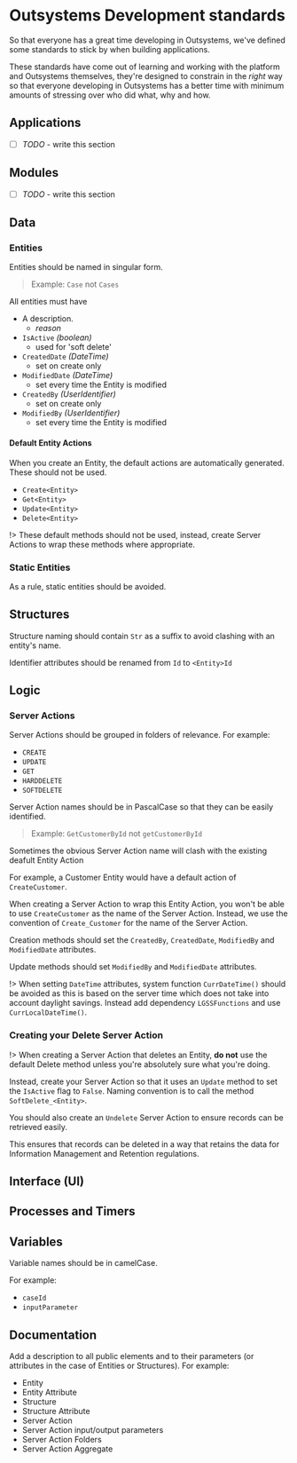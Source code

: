# Outsystems Development standards
So that everyone has a great time developing in Outsystems, we've defined some standards to stick by when building applications.

These standards have come out of learning and working with the platform and Outsystems themselves, they're designed to constrain in the _right_ way so that everyone developing in Outsystems has a better time with minimum amounts of stressing over who did what, why and how.

## Applications
* [ ] _TODO_ - write this section

## Modules
* [ ] _TODO_ - write this section

## Data

### Entities
Entities should be named in singular form.

> Example: `Case` not `Cases`

All entities must have

* A description.
  * _reason_
* `IsActive` _(boolean)_
	* used for 'soft delete' 
* `CreatedDate` _(DateTime)_
	* set on create only
* `ModifiedDate` _(DateTime)_
	* set every time the Entity is modified
* `CreatedBy` _(UserIdentifier)_
	* set on create only
* `ModifiedBy` _(UserIdentifier)_
	* set every time the Entity is modified

#### Default Entity Actions
When you create an Entity, the default actions are automatically generated. These should not be used.

* `Create<Entity>`
* `Get<Entity>`
* `Update<Entity>`
* `Delete<Entity>`

!> These default methods should not be used, instead, create Server Actions to wrap these methods where appropriate.

### Static Entities
As a rule, static entities should be avoided.

## Structures
Structure naming should contain `Str` as a suffix to avoid clashing with an entity's name.

Identifier attributes should be renamed from `Id` to `<Entity>Id`

## Logic

### Server Actions 
Server Actions should be grouped in folders of relevance. For example:
 
* `CREATE`
* `UPDATE`
* `GET`
* `HARDDELETE`
* `SOFTDELETE`

Server Action names should be in PascalCase so that they can be easily identified.

> Example: `GetCustomerById` not `getCustomerById` 

Sometimes the obvious Server Action name will clash with the existing deafult Entity Action

For example, a Customer Entity would have a default action of `CreateCustomer`. 

When creating a Server Action to wrap this Entity Action, you won't be able to use `CreateCustomer` as the name of the Server Action. Instead, we use the convention of `Create_Customer` for the name of the Server Action.

Creation methods should set the `CreatedBy`, `CreatedDate`, `ModifiedBy` and `ModifiedDate` attributes.

Update methods should set `ModifiedBy` and `ModifiedDate` attributes.

!> When setting `DateTime` attributes, system function `CurrDateTime()` should be avoided as this is based on the server time which does not take into account daylight savings. Instead add dependency `LGSSFunctions` and use `CurrLocalDateTime()`.

### Creating your Delete<Entity> Server Action
!> When creating a Server Action that deletes an Entity, **do not** use the default Delete method unless you're absolutely sure what you're doing.

Instead, create your Server Action so that it uses an `Update` method to set the `IsActive` flag to `False`. Naming convention is to call the method `SoftDelete_<Entity>`.

You should also create an `Undelete` Server Action to ensure records can be retrieved easily.

This ensures that records can be deleted in a way that retains the data for Information Management and Retention regulations.

## Interface (UI)


## Processes and Timers

## Variables
Variable names should be in camelCase.

For example:
* `caseId`
* `inputParameter`

## Documentation
Add a description to all public elements and to their parameters (or attributes in the case of Entities or Structures). For example: 

* Entity
* Entity Attribute
* Structure
* Structure Attribute
* Server Action
* Server Action input/output parameters
* Server Action Folders
* Server Action Aggregate
